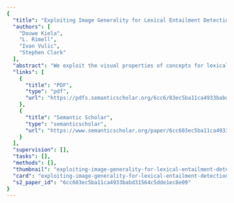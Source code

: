 ```yaml
---
{
  "title": "Exploiting Image Generality for Lexical Entailment Detection",
  "authors": [
    "Douwe Kiela",
    "L. Rimell",
    "Ivan Vulic",
    "Stephen Clark"
  ],
  "abstract": "We exploit the visual properties of concepts for lexical entailment detection by examining a concept’s generality. We introduce three unsupervised methods for determining a concept’s generality, based on its related images, and obtain state-ofthe-art performance on two standard semantic evaluation datasets. We also introduce a novel task that combines hypernym detection and directionality, significantly outperforming a competitive frequencybased baseline.",
  "links": [
    {
      "title": "PDF",
      "type": "pdf",
      "url": "https://pdfs.semanticscholar.org/6cc6/03ec5ba11ca4933babd31564c5dde1ec8e09.pdf"
    },
    {
      "title": "Semantic Scholar",
      "type": "semanticscholar",
      "url": "https://www.semanticscholar.org/paper/6cc603ec5ba11ca4933babd31564c5dde1ec8e09"
    }
  ],
  "supervision": [],
  "tasks": [],
  "methods": [],
  "thumbnail": "exploiting-image-generality-for-lexical-entailment-detection-thumb.jpg",
  "card": "exploiting-image-generality-for-lexical-entailment-detection-card.jpg",
  "s2_paper_id": "6cc603ec5ba11ca4933babd31564c5dde1ec8e09"
}
---
```


